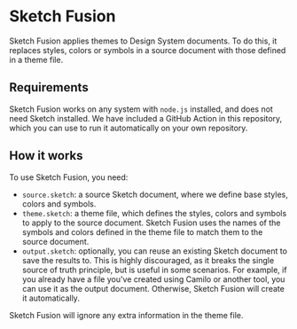 # Sketch Fusion

Sketch Fusion applies themes to Design System documents.
To do this, it replaces styles, colors or symbols in a source document with those defined in a theme file.

## Requirements

Sketch Fusion works on any system with `node.js` installed, and does not need Sketch installed. We have included a GitHub Action in this repository, which you can use to run it automatically on your own repository.

## How it works

To use Sketch Fusion, you need:

- `source.sketch`: a source Sketch document, where we define base styles, colors and symbols.
- `theme.sketch`: a theme file, which defines the styles, colors and symbols to apply to the source document. Sketch Fusion uses the names of the symbols and colors defined in the theme file to match them to the source document.
- `output.sketch`: optionally, you can reuse an existing Sketch document to save the results to. This is highly discouraged, as it breaks the single source of truth principle, but is useful in some scenarios. For example, if you already have a file you've created using Camilo or another tool, you can use it as the output document. Otherwise, Sketch Fusion will create it automatically.

Sketch Fusion will ignore any extra information in the theme file.
